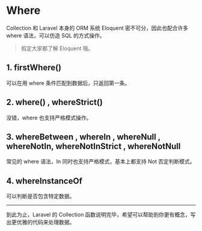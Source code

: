 # Where

Collection 和 Laravel 本身的 ORM 系统 Eloquent 密不可分，因此也配合许多 where 语法，可以仿造 SQL 的方式操作。

> 假定大家都了解 Eloquent 哦。

## 1. firstWhere()

可以在用 where 条件匹配到数据后，只返回第一条。

## 2. where() , whereStrict()

没错，where 也支持严格模式操作。

## 3. whereBetween , whereIn , whereNull , whereNotIn, whereNotInStrict , whereNotNull

常见的 where 语法，In 同时也支持严格模式，基本上都支持 Not 否定判断模式。

## 4. whereInstanceOf

可以判断是否包含特定数据。


---
到此为止，Laravel 的 Collection 函数说明完毕，希望可以帮助到你更有概念，写出更优雅的代码来处理数据。

